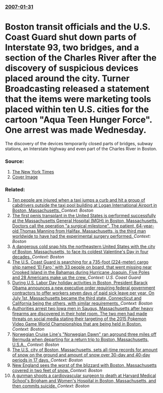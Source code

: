 ### [2007-01-31](/news/2007/01/31/index.md)

#  Boston transit officials and the U.S. Coast Guard shut down parts of Interstate 93, two bridges, and a section of the Charles River after the discovery of suspicious devices placed around the city. Turner Broadcasting released a statement that the items were marketing tools placed within ten U.S. cities for the cartoon "Aqua Teen Hunger Force". One arrest was made Wednesday. 

The discovery of the devices temporarily closed parts of bridges, subway stations, an Interstate highway and even part of the Charles River in Boston.


### Source:

1. [The New York Times](http://www.nytimes.com/2007/02/01/us/01boston.html)
1. [Cover Image](https://static01.nyt.com/images/2007/02/01/us/01boston75.1.jpg)

### Related:

1. [Ten people are injured when a taxi jumps a curb and hit a group of cabdrivers outside the taxi pool building at Logan International Airport in Boston, Massachusetts. ](/news/2017/07/3/ten-people-are-injured-when-a-taxi-jumps-a-curb-and-hit-a-group-of-cabdrivers-outside-the-taxi-pool-building-at-logan-international-airport.md) _Context: Boston_
2. [The first penis transplant in the United States is performed successfully at the Massachusetts General Hospital (MGH) in Boston, Massachusetts. Doctors call the operation "a surgical milestone". The patient, 64-year-old Thomas Manning from Halifax, Massachusetts, is the third man worldwide to have had the experimental surgery performed. ](/news/2016/05/16/the-first-penis-transplant-in-the-united-states-is-performed-successfully-at-the-massachusetts-general-hospital-mgh-in-boston-massachuset.md) _Context: Boston_
3. [A dangerous cold snap hits the northeastern United States with the city of Boston, Massachusetts, to face its coldest Valentine's Day in four decades. ](/news/2016/02/13/a-dangerous-cold-snap-hits-the-northeastern-united-states-with-the-city-of-boston-massachusetts-to-face-its-coldest-valentine-s-day-in-fou.md) _Context: Boston_
4. [The U.S. Coast Guard is searching for a 735-foot (224-meter) cargo ship named 'El Faro,' with 33 people on board, that went missing near Crooked Island in the Bahamas during Hurricane Joaquin. Five Poles and 28 Americans make up the crew. ](/news/2015/10/2/the-u-s-coast-guard-is-searching-for-a-735-foot-224-meter-cargo-ship-named-el-faro-with-33-people-on-board-that-went-missing-near-cro.md) _Context: U.S. Coast Guard_
5. [During U.S. Labor Day holiday activities in Boston, President Barack Obama announces a new executive order requiring federal government contractors to offer workers seven days of paid sick leave per year. On July 1st, Massachusetts became the third state, Connecticut and California being the others, with similar requirements. ](/news/2015/09/7/during-u-s-labor-day-holiday-activities-in-boston-president-barack-obama-announces-a-new-executive-order-requiring-federal-government-cont.md) _Context: Boston_
6. [Authorities arrest two Iowa men in Saugus, Massachusetts after heavy firearms are discovered in their hotel room. The two men had made threats on social media stating their targeting of the 2015 Pokemon Video Game World Championships that are being held in Boston. ](/news/2015/08/23/authorities-arrest-two-iowa-men-in-saugus-massachusetts-after-heavy-firearms-are-discovered-in-their-hotel-room-the-two-men-had-made-threa.md) _Context: Boston_
7. [ Norwegian Cruise Line's "Norwegian Dawn" ran aground three miles off Bermuda when departing for a return trip to Boston, Massachusetts, U.S.A.. ](/news/2015/05/19/norwegian-cruise-line-s-norwegian-dawn-ran-aground-three-miles-off-bermuda-when-departing-for-a-return-trip-to-boston-massachusetts-u-s.md) _Context: Boston_
8. [The U.S. city of Boston, Massachusetts, sets all-time records for amount of snow on the ground and amount of snow over 30-day and 40-day periods in 17 days. ](/news/2015/02/9/the-u-s-city-of-boston-massachusetts-sets-all-time-records-for-amount-of-snow-on-the-ground-and-amount-of-snow-over-30-day-and-40-day-per.md) _Context: Boston_
9. [New England sees the worst of the blizzard with Boston, Massachusetts covered in two feet of snow. ](/news/2015/01/27/new-england-sees-the-worst-of-the-blizzard-with-boston-massachusetts-covered-in-two-feet-of-snow.md) _Context: Boston_
10. [A gunman shoots a cardiovascular surgeon to death at Harvard Medical School's Brigham and Women's Hospital in Boston, Massachusetts, and then commits suicide. ](/news/2015/01/20/a-gunman-shoots-a-cardiovascular-surgeon-to-death-at-harvard-medical-school-s-brigham-and-women-s-hospital-in-boston-massachusetts-and-the.md) _Context: Boston_
